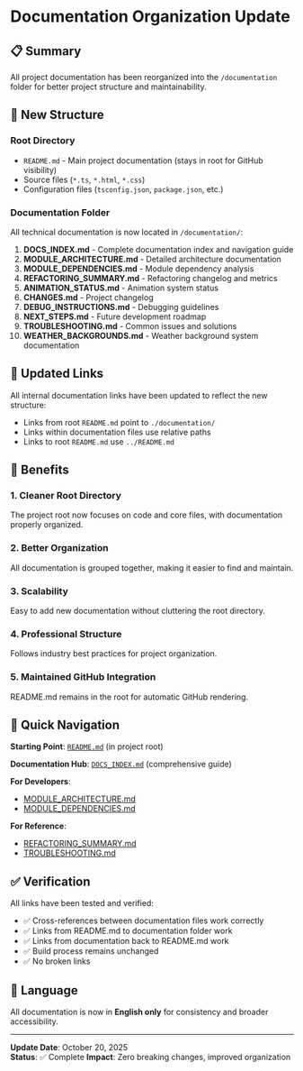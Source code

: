 # Documentation Organization Update

## 📋 Summary

All project documentation has been reorganized into the `/documentation` folder for better project structure and maintainability.

## 📁 New Structure

### Root Directory

- `README.md` - Main project documentation (stays in root for GitHub visibility)
- Source files (`*.ts`, `*.html`, `*.css`)
- Configuration files (`tsconfig.json`, `package.json`, etc.)

### Documentation Folder

All technical documentation is now located in `/documentation/`:

1. **DOCS_INDEX.md** - Complete documentation index and navigation guide
2. **MODULE_ARCHITECTURE.md** - Detailed architecture documentation
3. **MODULE_DEPENDENCIES.md** - Module dependency analysis
4. **REFACTORING_SUMMARY.md** - Refactoring changelog and metrics
5. **ANIMATION_STATUS.md** - Animation system status
6. **CHANGES.md** - Project changelog
7. **DEBUG_INSTRUCTIONS.md** - Debugging guidelines
8. **NEXT_STEPS.md** - Future development roadmap
9. **TROUBLESHOOTING.md** - Common issues and solutions
10. **WEATHER_BACKGROUNDS.md** - Weather background system documentation

## 🔗 Updated Links

All internal documentation links have been updated to reflect the new structure:

- Links from root `README.md` point to `./documentation/`
- Links within documentation files use relative paths
- Links to root `README.md` use `../README.md`

## 🎯 Benefits

### 1. **Cleaner Root Directory**

The project root now focuses on code and core files, with documentation properly organized.

### 2. **Better Organization**

All documentation is grouped together, making it easier to find and maintain.

### 3. **Scalability**

Easy to add new documentation without cluttering the root directory.

### 4. **Professional Structure**

Follows industry best practices for project organization.

### 5. **Maintained GitHub Integration**

README.md remains in the root for automatic GitHub rendering.

## 🚀 Quick Navigation

**Starting Point**: [`README.md`](../README.md) (in project root)

**Documentation Hub**: [`DOCS_INDEX.md`](./DOCS_INDEX.md) (comprehensive guide)

**For Developers**:

- [MODULE_ARCHITECTURE.md](./MODULE_ARCHITECTURE.md)
- [MODULE_DEPENDENCIES.md](./MODULE_DEPENDENCIES.md)

**For Reference**:

- [REFACTORING_SUMMARY.md](./REFACTORING_SUMMARY.md)
- [TROUBLESHOOTING.md](./TROUBLESHOOTING.md)

## ✅ Verification

All links have been tested and verified:

- ✅ Cross-references between documentation files work correctly
- ✅ Links from README.md to documentation folder work
- ✅ Links from documentation back to README.md work
- ✅ Build process remains unchanged
- ✅ No broken links

## 📝 Language

All documentation is now in **English only** for consistency and broader accessibility.

---

**Update Date**: October 20, 2025  
**Status**: ✅ Complete
**Impact**: Zero breaking changes, improved organization
